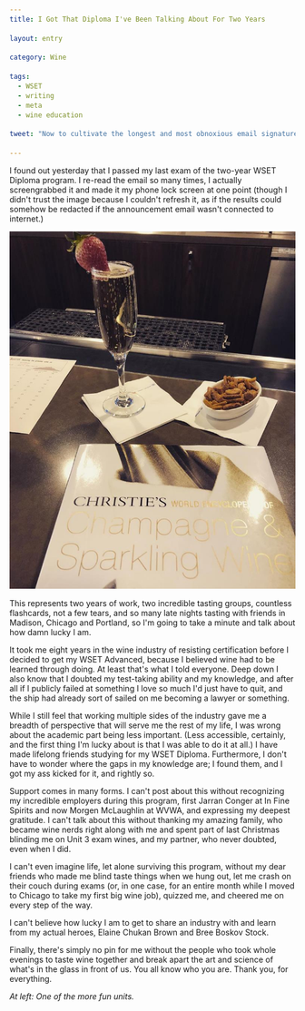 ```yaml
---
title: I Got That Diploma I've Been Talking About For Two Years

layout: entry

category: Wine

tags:
  - WSET
  - writing
  - meta
  - wine education

tweet: "Now to cultivate the longest and most obnoxious email signature possible"

---
```

I found out yesterday that I passed my last exam of the two-year WSET Diploma program. I re-read the email so many times, I actually screengrabbed it and made it my phone lock screen at one point (though I didn't trust the image because I couldn't refresh it, as if the results could somehow be redacted if the announcement email wasn't connected to internet.) 

![Sparkler](/photos/sparkler.jpg "sparkler")

This represents two years of work, two incredible tasting groups, countless flashcards, not a few tears, and so many late nights tasting with friends in Madison, Chicago and Portland, so I'm going to take a minute and talk about how damn lucky I am. 

It took me eight years in the wine industry of resisting certification before I decided to get my WSET Advanced, because I believed wine had to be learned through doing. At least that's what I told everyone. Deep down I also know that I doubted my test-taking ability and my knowledge, and after all if I publicly failed at something I love so much I'd just have to quit, and the ship had already sort of sailed on me becoming a lawyer or something. 

While I still feel that working multiple sides of the industry gave me a breadth of perspective that will serve me the rest of my life, I was wrong about the academic part being less important. (Less accessible, certainly, and the first thing I'm lucky about is that I was able to do it at all.) I have made lifelong friends studying for my WSET Diploma. Furthermore, I don't have to wonder where the gaps in my knowledge are; I found them, and I got my ass kicked for it, and rightly so.

Support comes in many forms. I can't post about this without recognizing my incredible employers during this program, first Jarran Conger at In Fine Spirits and now Morgen McLaughlin at WVWA, and expressing my deepest gratitude. I can't talk about this without thanking my amazing family, who became wine nerds right along with me and spent part of last Christmas blinding me on Unit 3 exam wines, and my partner, who never doubted, even when I did. 

I can't even imagine life, let alone surviving this program, without my dear friends who made me blind taste things when we hung out, let me crash on their couch during exams (or, in one case, for an entire month while I moved to Chicago to take my first big wine job), quizzed me, and cheered me on every step of the way. 

I can't believe how lucky I am to get to share an industry with and learn from my actual heroes, Elaine Chukan Brown and Bree Boskov Stock.

Finally, there's simply no pin for me without the people who took whole evenings to taste wine together and break apart the art and science of what's in the glass in front of us. You all know who you are. Thank you, for everything. 

_At left: One of the more fun units._